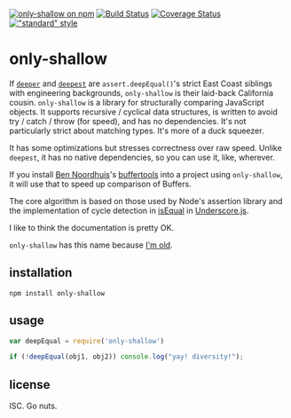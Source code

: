 [![only-shallow on npm](https://img.shields.io/npm/v/only-shallow.svg?style=flat)](http://npm.im/only-shallow)
[![Build Status](https://travis-ci.org/othiym23/only-shallow.svg?branch=v1.1.0)](https://travis-ci.org/othiym23/only-shallow)
[![Coverage Status](https://coveralls.io/repos/othiym23/only-shallow/badge.svg?branch=master&service=github)](https://coveralls.io/github/othiym23/only-shallow?branch=master)
[!["standard" style](https://img.shields.io/badge/code%20style-standard-brightgreen.svg?style=flat)](https://github.com/feross/standard)

# only-shallow

If [`deeper`](http://npm.im/deeper) and [`deepest`](http://npm.im/deepest) are
`assert.deepEqual()`'s strict East Coast siblings with engineering backgrounds,
`only-shallow` is their laid-back California cousin.  `only-shallow` is a
library for structurally comparing JavaScript objects. It supports recursive /
cyclical data structures, is written to avoid try / catch / throw (for speed),
and has no dependencies. It's not particularly strict about matching types.
It's more of a duck squeezer.

It has some optimizations but stresses correctness over raw speed. Unlike
`deepest`, it has no native dependencies, so you can use it, like, wherever.

If you install [Ben Noordhuis](http://github.com/bnoordhuis)'s
[buffertools](https://github.com/bnoordhuis/node-buffertools) into a project
using `only-shallow`, it will use that to speed up comparison of Buffers.

The core algorithm is based on those used by Node's assertion library and the
implementation of cycle detection in
[isEqual](http://underscorejs.org/#isEqual) in
[Underscore.js](http://underscorejs.org/).

I like to think the documentation is pretty OK.

`only-shallow` has this name because [I'm
old](https://www.youtube.com/watch?v=oiomcuNlVjk).

## installation

```
npm install only-shallow
```

## usage

```javascript
var deepEqual = require('only-shallow')

if (!deepEqual(obj1, obj2)) console.log("yay! diversity!");
```

## license

ISC. Go nuts.
